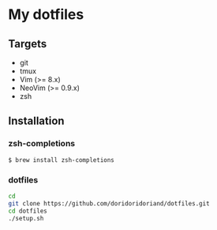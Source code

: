 # My dotfiles
## Targets
- git
- tmux
- Vim (>= 8.x)
- NeoVim (>= 0.9.x)
- zsh

## Installation
### zsh-completions
`$ brew install zsh-completions`

### dotfiles
```sh
cd
git clone https://github.com/doridoridoriand/dotfiles.git
cd dotfiles
./setup.sh
```
